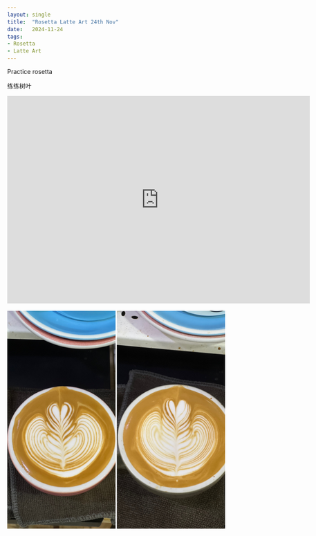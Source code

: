 ```yaml
---
layout: single
title:  "Rosetta Latte Art 24th Nov"
date:   2024-11-24
tags:
- Rosetta
- Latte Art
---
```



Practice rosetta

练练树叶


<div class="embed-container">
  <iframe
      src="https://www.youtube.com/embed/3a9DpoE7xE0"
      width="700"
      height="480"
      frameborder="0"
      allowfullscreen="true">
  </iframe>
</div>



![](/assets/img/2024/11/24/0D0B6F77-A15E-450D-BBEE-63AB63A66C31.JPG)


